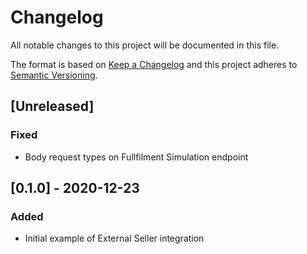 # Changelog

All notable changes to this project will be documented in this file.

The format is based on [Keep a Changelog](http://keepachangelog.com/en/1.0.0/)
and this project adheres to [Semantic Versioning](http://semver.org/spec/v2.0.0.html).

## [Unreleased]
### Fixed
- Body request types on Fullfilment Simulation endpoint

## [0.1.0] - 2020-12-23

### Added

- Initial example of External Seller integration
